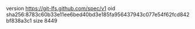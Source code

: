 version https://git-lfs.github.com/spec/v1
oid sha256:8783c60b33e11ee6bed40bd3e185fa956437943c077e54f62fcd842bf838a3c1
size 8449
